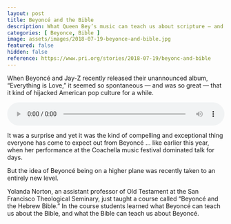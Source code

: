 ```yaml
---
layout: post
title: Beyoncé and the Bible
description: What Queen Bey’s music can teach us about scripture — and vice versa.
categories: [ Beyonce, Bible ]
image: assets/images/2018-07-19-beyonce-and-bible.jpg
featured: false
hidden: false
reference: https://www.pri.org/stories/2018-07-19/beyonc-and-bible
---
```

When Beyoncé and Jay-Z recently released their unannounced album, “Everything is Love,” it seemed so spontaneous — and was so great — that it kind of hijacked American pop culture for a while.

<audio controls preload="metadata" style="width:100%;">
    <source src="https://www.podtrac.com/pts/redirect.mp3/cdn.pri.org/sites/default/files/audio/cdn/2018/07/studio-360/segment-audio/1929-segc-beyonce.mp3" type="audio/mpeg">
    Your browser does not support the audio element.
</audio>

It was a surprise and yet it was the kind of compelling and exceptional thing everyone has come to expect out from Beyoncé ... like earlier this year, when her performance at the Coachella music festival dominated talk for days. 

But the idea of Beyoncé being on a higher plane was recently taken to an entirely new level. 

Yolanda Norton, an assistant professor of Old Testament at the San Francisco Theological Seminary, just taught a course called “Beyoncé and the Hebrew Bible.” In the course students learned what Beyoncé can teach us about the Bible, and what the Bible can teach us about Beyoncé. 
